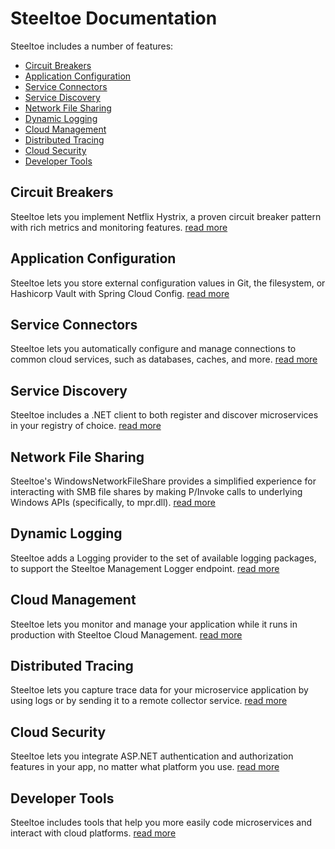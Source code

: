# Steeltoe Documentation

Steeltoe includes a number of features:

* <a href="#steeltoe-circuit-breakers">Circuit Breakers</a>
* <a href="#steeltoe-application-configuration">Application Configuration</a>
* <a href="#steeltoe-service-connectors">Service Connectors</a>
* <a href="#steeltoe-service-discovery">Service Discovery</a>
* <a href="#steeltoe-network-file-sharing">Network File Sharing</a>
* <a href="#steeltoe-dynamic-logging">Dynamic Logging</a>
* <a href="#steeltoe-cloud-management">Cloud Management</a>
* <a href="#steeltoe-distributed-tracing">Distributed Tracing</a>
* <a href="#steeltoe-cloud-security">Cloud Security</a>
* <a href="#steeltoe-developer-tools">Developer Tools</a>

<a name="steeltoe-circuit-breakers"></a>
## Circuit Breakers

Steeltoe lets you implement Netflix Hystrix, a proven circuit breaker pattern with rich metrics and monitoring features.
[read more](/docs/circuitbreaker)

<a name="steeltoe-application-configuration"></a>
## Application Configuration

Steeltoe lets you store external configuration values in Git, the filesystem, or Hashicorp Vault with Spring Cloud Config.
[read more](/docs/configuration)

<a name="steeltoe-service-connectors"></a>
## Service Connectors

Steeltoe lets you automatically configure and manage connections to common cloud services, such as databases, caches, and more.
[read more](/docs/connectors)

<a name="steeltoe-service-discovery"></a>
## Service Discovery

Steeltoe includes a .NET client to both register and discover microservices in your registry of choice.
[read more](/docs/discovery)

<a name="steeltoe-network-file-sharing"></a>
## Network File Sharing

Steeltoe's WindowsNetworkFileShare provides a simplified experience for interacting with SMB file shares by making P/Invoke calls to underlying Windows APIs (specifically, to mpr.dll).
[read more](/docs/fileshares)

<a name="steeltoe-dynamic-logging"></a>
## Dynamic Logging

Steeltoe adds a Logging provider to the set of available logging packages, to support the Steeltoe Management Logger endpoint.
[read more](/docs/logging)

<a name="steeltoe-cloud-management"></a>
## Cloud Management

Steeltoe lets you monitor and manage your application while it runs in production with Steeltoe Cloud Management.
[read more](/docs/management)

<a name="steeltoe-distributed-tracing"></a>
## Distributed Tracing

Steeltoe lets you capture trace data for your microservice application by using logs or by sending it to a remote collector service.
[read more](/docs/tracing)

<a name="steeltoe-cloud-security"></a>
## Cloud Security

Steeltoe lets you integrate ASP.NET authentication and authorization features in your app, no matter what platform you use.
[read more](/docs/security)

<a name="steeltoe-developer-tools"></a>
## Developer Tools

Steeltoe includes tools that help you more easily code microservices and interact with cloud platforms.
[read more](/docs/developer-tools)
